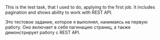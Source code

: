 This is the test task, that I used to do, applying to the first job. It includes pagination and shows ability to work with REST API.

Это тестовое задание, которое я выполнял, нанимаясь на первую работу. Оно включает в себя пагинацию страниц, а также демонстрирует работу с REST API.
